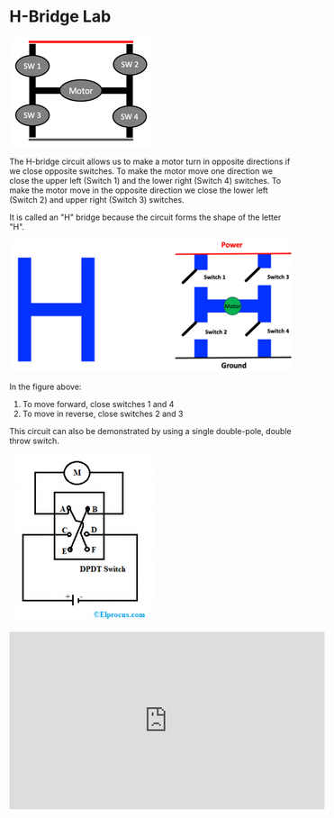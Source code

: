# H-Bridge Lab

![](../img/h-bridge.png)

The H-bridge circuit allows us to make a motor turn in opposite directions
if we close opposite switches.  To make the motor move one direction we close the upper left (Switch 1) and the lower right (Switch 4) switches.  To make the motor move in the opposite direction we close the lower left (Switch 2) and upper right (Switch 3) switches.

It is called an "H" bridge because the circuit forms the shape of the letter "H".

![](../img/h-bridge-2.png)


In the figure above:

1. To move forward, close switches 1 and 4
2. To move in reverse, close switches 2 and 3

This circuit can also be demonstrated by using a single double-pole, double throw switch.

![](../img/dpdt-switch.png)


<iframe width="560" height="315" src="https://www.youtube.com/embed/rtaaIjR2qmY?si=UHTfZRQHnEzNux3i" title="YouTube video player" frameborder="0" allow="accelerometer; autoplay; clipboard-write; encrypted-media; gyroscope; picture-in-picture; web-share" allowfullscreen></iframe>

